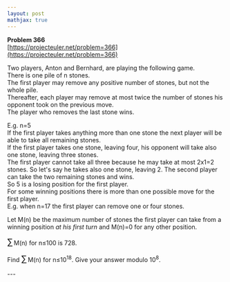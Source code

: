 ```yaml
---
layout: post
mathjax: true
---
```

**Problem 366**  
[https://projecteuler.net/problem=366](https://projecteuler.net/problem=366)

<p>
Two players, Anton and Bernhard, are playing the following game.<br />
There is one pile of n stones.<br />
The first player may remove any positive number of stones, but not the whole pile.<br />
Thereafter, each player may remove at most twice the number of stones his opponent took on the previous move.<br />
The player who removes the last stone wins.
</p>
<p>
E.g. n=5<br />
If the first player takes anything more than one stone the next player will be able to take all remaining stones.<br />
If the first player takes one stone, leaving four, his opponent will take also one stone, leaving three stones.<br />
The first player cannot take all three because he may take at most 2x1=2 stones. So let's say he takes also one stone, leaving 2. The second player can take the two remaining stones and wins.<br />
So 5 is a losing position for the first player.<br />
For some winning positions there is more than one possible move for the first player.<br />
E.g. when n=17 the first player can remove one or four stones.
</p>
<p>
Let M(n) be the maximum number of stones the first player can take from a winning position <i>at his first turn</i> and M(n)=0 for any other position.
</p>
<p>
<span style="font-size:larger;"><span style="font-size:larger;">∑</span></span> M(n) for n≤100 is 728.
</p>
<p>
Find  <span style="font-size:larger;"><span style="font-size:larger;">∑</span></span> M(n) for n≤10<sup>18</sup>.
Give your answer modulo 10<sup>8</sup>.
</p>
---
